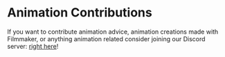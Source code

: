 # Animation Contributions
If you want to contribute animation advice, animation creations made with Filmmaker, or anything animation related consider joining our Discord server: [right here](https://discord.gg/zjjWcyh)!
